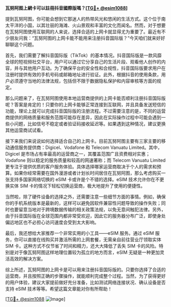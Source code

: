 **瓦努阿图上網卡可以註冊抖音國際版嗎？[[TG💪+ @esim1088](https://t.me/s/esim1088)]**

提到瓦努阿图，你可能会想到它那迷人的热带风光和悠闲的生活方式。这个位于南太平洋的小国，以其壮丽的海滩、火山景观和丰富的文化而闻名。然而，对于想要在瓦努阿图使用互联网的人来说，选择合适的上网卡就显得尤为重要了。最近有不少朋友问我：“瓦努阿图的上网卡能不能用来注册抖音国际版？”今天咱们就来好好聊聊这个问题。

首先，我们需要了解抖音国际版（TikTok）的基本情况。抖音国际版是一款风靡全球的短视频社交平台，用户可以通过它分享自己的生活片段、观看他人创作的内容，并与其他用户互动。为了确保平台的安全性和合规性，抖音国际版要求用户在注册时提供有效的手机号码或邮箱地址进行验证。此外，根据抖音的使用条款，用户必须遵守当地的法律法规，包括但不限于数据隐私保护和内容审核等方面的规定。

那么问题来了，在瓦努阿图使用本地运营商提供的上网卡能否顺利注册抖音国际版呢？答案是肯定的！只要你的上网卡能够正常连接到互联网，并且具备发送短信的功能，理论上就可以完成抖音国际版的注册流程。不过需要注意的是，不同的运营商提供的网络质量和服务范围可能存在差异，因此在实际操作过程中可能会遇到一些小问题，比如信号不稳定或者验证码接收延迟等。如果遇到这种情况，建议更换其他运营商试试看。

接下来我们来说说如何选择适合自己的上网卡。目前瓦努阿图主要有三家主要的移动通信服务提供商：Digicel、Vodafone 和 Telecom Vanuatu Limited。其中，Digicel 是市场占有率最高的运营商之一，其覆盖范围广且资费相对实惠；Vodafone 则以稳定的服务质量和较高的网速著称；而 Telecom Vanuatu Limited 更专注于提供优质的客户服务体验。具体选择哪家运营商取决于个人的需求和预算。如果你经常需要在国外漫游或者计划长时间居住在瓦努阿图，那么考虑购买一张支持多国家网络切换的 eSIM 卡或许是个不错的选择。eSIM 技术允许你在不更换实体 SIM 卡的情况下轻松切换运营商，极大地提升了使用的便捷性。

当然啦，除了硬件设备的选择之外，还需要注意一些细节方面的事情。例如，确保你的手机系统版本是最新的，这样可以避免因软件兼容性问题导致的操作失败；同时也要留意当地对于跨境数据传输的相关政策法规，以免无意间触犯法律。另外，由于抖音国际版在全球范围内都非常受欢迎，因此它的服务器分布广泛，即使身处偏远地区也不必担心访问速度会受到太大影响。

最后，我还想给大家推荐一个非常实用的小工具——eSIM 服务。通过 eSIM 服务，你可以直接在线购买并激活所需的上网套餐，无需亲自前往营业厅领取实体 SIM 卡。这种方式不仅节省了时间和精力，还大大降低了丢失 SIM 卡的风险。特别是对于像瓦努阿图这样地理位置较为孤立的地方而言，eSIM 无疑是一种更加灵活高效的解决方案。

综上所述，瓦努阿图的上网卡是可以用来注册抖音国际版的。只要你选择了合适的运营商，并且按照正确的步骤操作，就能顺利完成整个过程。当然，为了获得更好的用户体验，建议大家提前做好充分准备，比如测试网络连接状况、确认设备是否支持 eSIM 技术等等。希望这篇文章能对你有所帮助！

[[TG💪+ @esim1088](https://t.me/s/esim1088) ![Image](https://i.postimg.cc/4NQfJmqS/Snipaste-2025-05-13-00-14-12.png)]